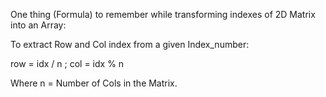 One thing (Formula) to remember while transforming indexes of 2D Matrix into an Array:

To extract Row and Col index from a given Index_number:

row = idx / n ; 
col = idx % n

Where n = Number of Cols in the Matrix.
